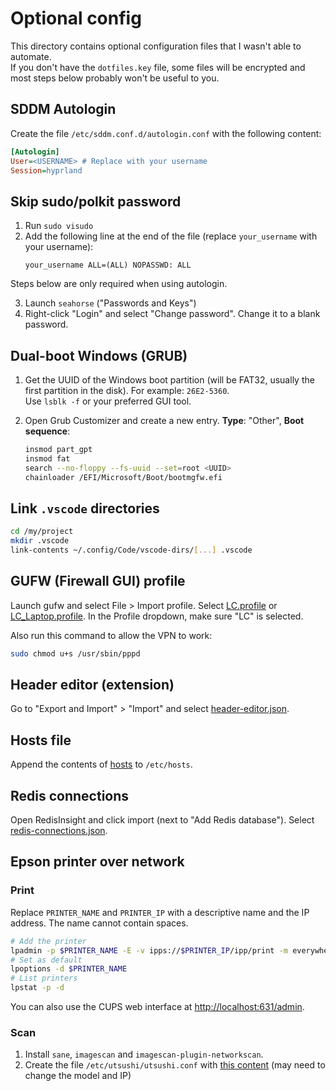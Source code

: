 # Optional config

This directory contains optional configuration files that I wasn't able to automate.  
If you don't have the `dotfiles.key` file, some files will be encrypted and most steps below probably won't be useful to you.

## SDDM Autologin

Create the file `/etc/sddm.conf.d/autologin.conf` with the following content:

```ini
[Autologin]
User=<USERNAME> # Replace with your username
Session=hyprland
```

## Skip sudo/polkit password

1. Run `sudo visudo`
2. Add the following line at the end of the file (replace `your_username` with your username):
    ```
    your_username ALL=(ALL) NOPASSWD: ALL
    ```

Steps below are only required when using autologin.

3. Launch `seahorse` ("Passwords and Keys")
4. Right-click "Login" and select "Change password". Change it to a blank password.

## Dual-boot Windows (GRUB)

1. Get the UUID of the Windows boot partition (will be FAT32, usually the first partition in the disk). For example: `26E2-5360`.  
Use `lsblk -f` or your preferred GUI tool.

2. Open Grub Customizer and create a new entry. **Type**: "Other", **Boot sequence**:
    ```sh
    insmod part_gpt
    insmod fat
    search --no-floppy --fs-uuid --set=root <UUID>
    chainloader /EFI/Microsoft/Boot/bootmgfw.efi
    ```

## Link `.vscode` directories

```bash
cd /my/project
mkdir .vscode
link-contents ~/.config/Code/vscode-dirs/[...] .vscode
```

## GUFW (Firewall GUI) profile

Launch gufw and select File > Import profile. Select [LC.profile](LC.profile) or [LC_Laptop.profile](LC_Laptop.profile). In the Profile dropdown, make sure "LC" is selected.

Also run this command to allow the VPN to work:

```bash
sudo chmod u+s /usr/sbin/pppd
```

## Header editor (extension)

Go to "Export and Import" > "Import" and select [header-editor.json](header-editor.json).

## Hosts file

Append the contents of [hosts](hosts) to `/etc/hosts`.

## Redis connections

Open RedisInsight and click import (next to "Add Redis database"). Select [redis-connections.json](redis-connections.json).

## Epson printer over network

### Print

Replace `PRINTER_NAME` and `PRINTER_IP` with a descriptive name and the IP address. The name cannot contain spaces.
```bash
# Add the printer
lpadmin -p $PRINTER_NAME -E -v ipps://$PRINTER_IP/ipp/print -m everywhere
# Set as default
lpoptions -d $PRINTER_NAME
# List printers
lpstat -p -d
```

You can also use the CUPS web interface at [http://localhost:631/admin](http://localhost:631/admin).

### Scan

1. Install `sane`, `imagescan` and `imagescan-plugin-networkscan`.
2. Create the file `/etc/utsushi/utsushi.conf` with [this content](utsushi.conf) (may need to change the model and IP)
